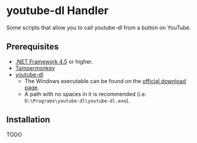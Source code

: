 # youtube-dl Handler
Some scripts that allow you to call youtube-dl from a button on YouTube.

## Prerequisites

* [.NET Framework 4.5](https://www.microsoft.com/en-us/download/details.aspx?id=30653) or higher.
* [Tampermonkey](https://tampermonkey.net/)
* [youtube-dl](https://rg3.github.io/youtube-dl/)
  * The Windows executable can be found on the [official download page](https://rg3.github.io/youtube-dl/download.html).
  * A path with no spaces in it is recommended (i.e. `D:\Programs\youtube-dl\youtube-dl.exe`).

## Installation
TODO
